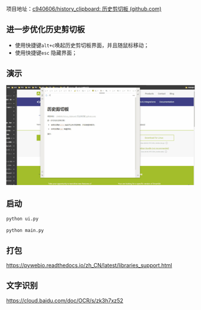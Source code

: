 项目地址：[c940606/history_clipboard: 历史剪切板 (github.com)](https://github.com/c940606/history_clipboard)

## 进一步优化历史剪切板

* 使用快捷键`alt+c`唤起历史剪切板界面，并且随鼠标移动；
* 使用快捷键`esc` 隐藏界面；

## 演示

![clipboard.gif](clipboard.gif)


## 启动

`python ui.py`

`python main.py`

## 打包
https://pywebio.readthedocs.io/zh_CN/latest/libraries_support.html

## 文字识别
https://cloud.baidu.com/doc/OCR/s/zk3h7xz52